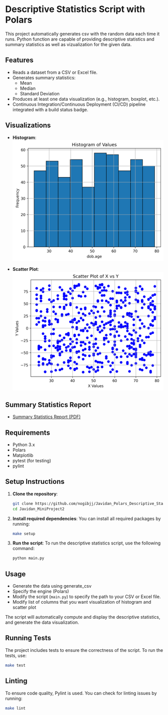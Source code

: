 # Descriptive Statistics Script with Polars

This project automatically generates csv with the random data each time it runs. Python function are capable of providing descriptive statistics and summary statistics as well as vizualization for the given data.

## Features

- Reads a dataset from a CSV or Excel file.
- Generates summary statistics:
  - Mean
  - Median
  - Standard Deviation
- Produces at least one data visualization (e.g., histogram, boxplot, etc.).
- Continuous Integration/Continuous Deployment (CI/CD) pipeline integrated with a build status badge.

## Visualizations

- **Histogram**:  
  ![Histogram](https://github.com/nogibjj/Javidan_Polars_Descriptive_Statistics_Script/blob/24f87e79e2c07dded14c51a242ad5cecf8fea8ca/data/histogram.png)
  


- **Scatter Plot**:  
  ![ScatterPlot](https://github.com/nogibjj/Javidan_Polars_Descriptive_Statistics_Script/blob/24f87e79e2c07dded14c51a242ad5cecf8fea8ca/data/scatter_plot.png)


## Summary Statistics Report
- [Summary Statistics Report (PDF)](https://github.com/nogibjj/Javidan_Polars_Descriptive_Statistics_Script/blob/24f87e79e2c07dded14c51a242ad5cecf8fea8ca/data/main.pdf)

## Requirements

- Python 3.x
- Polars
- Matplotlib
- pytest (for testing)
- pylint

## Setup Instructions

1. **Clone the repository**:
    ```bash
    git clone https://github.com/nogibjj/Javidan_Polars_Descriptive_Statistics_Script.git
    cd Javidan_MiniProject2
    ```

2. **Install required dependencies**:
    You can install all required packages by running:
    ```bash
    make setup
    ```

3. **Run the script**:
    To run the descriptive statistics script, use the following command:
    ```bash
    python main.py
    ```

## Usage

- Generate the data using generate_csv
- Specify the engine (Polars)
- Modify the script (`main.py`) to specify the path to your CSV or Excel file.
- Modify list of columns that you want visualization of histogram and scatter plot 

The script will automatically compute and display the descriptive statistics, and generate the data visualization.

## Running Tests

The project includes tests to ensure the correctness of the script. To run the tests, use:

```bash
make test
```

## Linting
To ensure code quality, Pylint is used. You can check for linting issues by running:

```bash
make lint
```